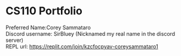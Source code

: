 # CS110 Portfolio
Preferred Name:Corey Sammataro  
Discord username: SirBluey (Nicknamed my real name in the discord server)  
REPL url: https://replit.com/join/kzcfocpyav-coreysammataro1  
